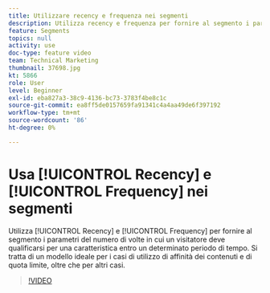 ```yaml
---
title: Utilizzare recency e frequenza nei segmenti
description: Utilizza recency e frequenza per fornire al segmento i parametri del numero di volte in cui un visitatore deve qualificarsi per una caratteristica entro un determinato periodo di tempo. Si tratta di un modello ideale per i casi di utilizzo di affinità dei contenuti e di quota limite, oltre che per altri casi.
feature: Segments
topics: null
activity: use
doc-type: feature video
team: Technical Marketing
thumbnail: 37698.jpg
kt: 5866
role: User
level: Beginner
exl-id: eba827a3-38c9-4136-bc73-3783f4be8c1c
source-git-commit: ea8ff5de0157659fa91341c4a4aa49de6f397192
workflow-type: tm+mt
source-wordcount: '86'
ht-degree: 0%

---
```


# Usa [!UICONTROL Recency] e [!UICONTROL Frequency] nei segmenti

Utilizza [!UICONTROL Recency] e [!UICONTROL Frequency] per fornire al segmento i parametri del numero di volte in cui un visitatore deve qualificarsi per una caratteristica entro un determinato periodo di tempo. Si tratta di un modello ideale per i casi di utilizzo di affinità dei contenuti e di quota limite, oltre che per altri casi.

>[!VIDEO](https://video.tv.adobe.com/v/327068/?quality=12&learn=on&captions=ita)
